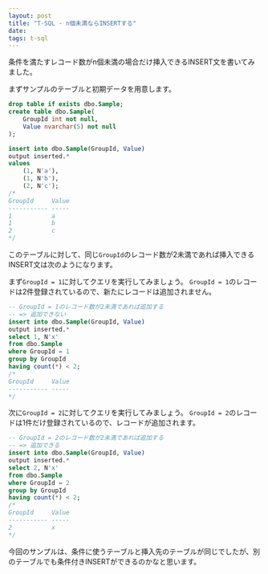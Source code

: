 ```yaml
---
layout: post
title: "T-SQL - n個未満ならINSERTする"
date: 
tags: t-sql
---
```


条件を満たすレコード数がn個未満の場合だけ挿入できるINSERT文を書いてみました。

まずサンプルのテーブルと初期データを用意します。

```sql
drop table if exists dbo.Sample;
create table dbo.Sample(
    GroupId int not null,
    Value nvarchar(5) not null
);

insert into dbo.Sample(GroupId, Value)
output inserted.*
values
    (1, N'a'),
    (1, N'b'),
    (2, N'c');
/*
GroupId     Value
----------- -----
1           a
1           b
2           c
*/
```

このテーブルに対して、同じ`GroupId`のレコード数が2未満であれば挿入できるINSERT文は次のようになります。

まず`GroupId = 1`に対してクエリを実行してみましょう。
`GroupId = 1`のレコードは2件登録されているので、新たにレコードは追加されません。

```sql
-- GroupId = 1のレコード数が2未満であれば追加する
-- => 追加できない
insert into dbo.Sample(GroupId, Value)
output inserted.*
select 1, N'x'
from dbo.Sample
where GroupId = 1
group by GroupId
having count(*) < 2;
/*
GroupId     Value
----------- -----
*/
```

次に`GroupId = 2`に対してクエリを実行してみましょう。
`GroupId = 2`のレコードは1件だけ登録されているので、レコードが追加されます。

```sql
-- GroupId = 2のレコード数が2未満であれば追加する
-- => 追加できる
insert into dbo.Sample(GroupId, Value)
output inserted.*
select 2, N'x'
from dbo.Sample
where GroupId = 2
group by GroupId
having count(*) < 2;
/*
GroupId     Value
----------- -----
2           x
*/
```

今回のサンプルは、条件に使うテーブルと挿入先のテーブルが同じでしたが、別のテーブルでも条件付きINSERTができるのかなと思います。
